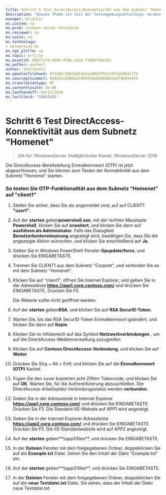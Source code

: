 ```yaml
---
title: Schritt 6 Test DirectAccess-Konnektivität aus dem Subnetz "Homenet"
description: 'Dieses Thema ist Teil der Testumgebungsanleitung: veranschaulichen von DirectAccess mit OTP-Authentifizierung und RSA SecurID für Windows Server 2016'
manager: brianlic
ms.custom: na
ms.prod: windows-server-threshold
ms.reviewer: na
ms.suite: na
ms.technology:
- networking-da
ms.tgt_pltfrm: na
ms.topic: article
ms.assetid: b9b77cfd-8dd4-476b-a118-f3d6bf59e7b1
ms.author: pashort
author: shortpatti
ms.openlocfilehash: 073d05c78631653e41a0962f91fc07e269b4277b
ms.sourcegitcommit: 0d0b32c8986ba7db9536e0b8648d4ddf9b03e452
ms.translationtype: MT
ms.contentlocale: de-DE
ms.lasthandoff: 04/17/2019
ms.locfileid: "59833391"
---
```

# <a name="step-6-test-directaccess-connectivity-from-the-homenet-subnet"></a>Schritt 6 Test DirectAccess-Konnektivität aus dem Subnetz "Homenet"

>Gilt für: WindowsServer (Halbjährlicher Kanal), WindowsServer 2016

Die DirectAccess-Bereitstellung Einmalkennwort (OTP) ist jetzt abgeschlossen, und Sie können zum Testen der Konnektivität aus dem Subnetz "Homenet" starten.  
  
### <a name="to-test-otp-functionality-from-the-homenet-subnet-on-client1"></a>So testen Sie OTP-Funktionalität aus dem Subnetz "Homenet" auf "client1"  
  
1.  Stellen Sie sicher, dass Sie als angemeldet sind, auf auf CLIENT1 **"user1"**.  
  
2.  Auf der **starten** geben**powershell.exe**, mit der rechten Maustaste **Powershell**, klicken Sie auf **erweitert**, und klicken Sie dann auf **ausführen als Administrator**. Falls das Dialogfeld **Benutzerkontensteuerung** angezeigt wird, bestätigen Sie, dass Sie die angezeigte Aktion wünschen, und klicken Sie anschließend auf **Ja**.  
  
3.  Geben Sie in Windows PowerShell-Fenster **Gpupdate/force**, und drücken Sie EINGABETASTE.  
  
4.  Trennen Sie CLIENT1 aus dem Subnetz "Corpnet", und verbinden Sie es mit dem Subnetz "Homenet".  
  
5.  Klicken Sie auf "client1", öffnen Sie Internet Explorer, und geben Sie in der Adressleiste **https://app1.corp.contoso.com/** und drücken Sie EINGABETASTE. Drücken Sie F5.  
  
    Die Website sollte nicht geöffnet werden.  
  
6.  Auf der **starten** geben**RSA**, und klicken Sie auf **RSA SecurID-Token**.  
  
7.  Warten Sie, bis das RSA SecurID-Token Einmalkennwort geändert, und klicken Sie dann auf **Kopie**.  
  
8.  Klicken Sie im Infobereich auf das Symbol **Netzwerkverbindungen** , um auf die DirectAccess-Medienverwaltung zuzugreifen.  
  
9. Klicken Sie auf **Contoso DirectAccess-Verbindung**, und klicken Sie auf **Weiter**.  
  
10. Drücken Sie Strg + Alt + Entf, und klicken Sie auf die **Einmalkennwort (OTP)** Kachel.  
  
11. Fügen Sie den zuvor kopierten acht Ziffern Tokencode, und klicken Sie auf **OK**. Warten Sie, für die Authentifizierung abzuschließen. Der DirectAccess-Arbeitsplatz-Verbindungsstatus werden **verbunden**.  
  
12. Geben Sie in der Adressleiste in Internet Explorer **https://app1.corp.contoso.com/** und drücken Sie EINGABETASTE. Drücken Sie F5. Die Standard-IIS-Website auf APP1 wird angezeigt.  
  
13. Geben Sie in der Internet Explorer-Adressleiste **https://app2.corp.contoso.com/** und drücken Sie EINGABETASTE. Drücken Sie F5. Die IIS-Standardwebsite wird auf APP2 angezeigt.  
  
14. Auf der **starten** geben**\\\app1\files**, und drücken Sie EINGABETASTE.  
  
15. In der **Dateien** Fenster mit dem freigegebenen Ordner, doppelklicken Sie auf die **Example.txt** Datei. Sehen Sie den Inhalt der Datei "Example.txt" ein.  
  
16. Auf der **starten** geben**\\\app2\files**, und drücken Sie EINGABETASTE.  
  
17. In der **Dateien** Fenster mit dem freigegebenen Ordner, doppelklicken Sie auf die **neue Textdatei.txt** Datei. Sie sehen, dass der Inhalt der Datei neue Textdatei.txt.  
  


